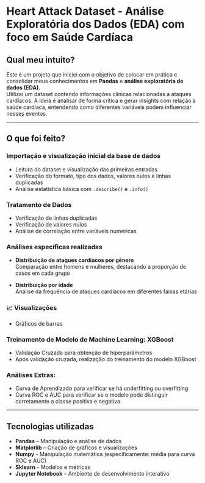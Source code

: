 # Heart Attack Dataset - Análise Exploratória dos Dados (EDA) com foco em Saúde Cardíaca

## Qual meu intuito?
Este é um projeto que iniciei com o objetivo de colocar em prática e consolidar meus conhecimentos em **Pandas** e **análise exploratória de dados (EDA)**.  
Utilizei um dataset contendo informações clínicas relacionadas a ataques cardíacos. A ideia é analisar de forma crítica e gerar insights com relação à saúde cardíaca, entendendo como diferentes variáveis podem influenciar nesses eventos.

---

## O que foi feito?

### Importação e visualização inicial da base de dados
- Leitura do dataset e visualização das primeiras entradas
- Verificação do formato, tipo dos dados, valores nulos e linhas duplicadas
- Análise estatística básica com `.describe()` e `.info()`

### Tratamento de Dados
- Verificação de linhas duplicadas
- Verificação de valores nulos
- Análise de correlação entre variáveis numéricas

### Análises específicas realizadas
- **Distribuição de ataques cardíacos por gênero**  
  Comparação entre homens e mulheres, destacando a proporção de casos em cada grupo

- **Distribuição por idade**  
  Análise da frequência de ataques cardíacos em diferentes faixas etárias

### 📈 Visualizações
- Gráficos de barras

### Treinamento de Modelo de Machine Learning: XGBoost
- Validação Cruzada para obtenção de hiperparâmetros
- Após validação cruzada, realização do treinamento do modelo XGBoost

### Análises Extras:
- Curva de Aprendizado para verificar se há underfitting ou overfitting
- Curva ROC e AUC para verificar se o modelo pode distinguir corretamente a classe positiva e negativa

---

## Tecnologias utilizadas
- **Pandas** – Manipulação e análise de dados
- **Matplotlib** – Criação de gráficos e visualizações
- **Numpy** - Manipulação matemática (especificamente: média para curva ROC e AUC)
- **Sklearn** - Modelos e métricas
- **Jupyter Notebook** – Ambiente de desenvolvimento interativo
